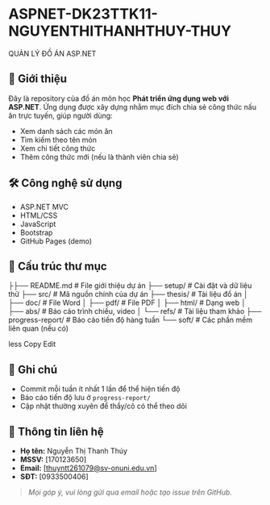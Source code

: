 # ASPNET-DK23TTK11-NGUYENTHITHANHTHUY-THUY
QUẢN LÝ ĐỒ ÁN ASP.NET
## 📝 Giới thiệu

Đây là repository của đồ án môn học **Phát triển ứng dụng web với ASP.NET**. Ứng dụng được xây dựng nhằm mục đích chia sẻ công thức nấu ăn trực tuyến, giúp người dùng:

- Xem danh sách các món ăn
- Tìm kiếm theo tên món
- Xem chi tiết công thức
- Thêm công thức mới (nếu là thành viên chia sẻ)

## 🛠️ Công nghệ sử dụng

- ASP.NET MVC
- HTML/CSS
- JavaScript
- Bootstrap
- GitHub Pages (demo)

## 📁 Cấu trúc thư mục

├├── README.md       # File giới thiệu dự án
├── setup/           # Cài đặt và dữ liệu thử
├── src/             # Mã nguồn chính của dự án
├── thesis/          # Tài liệu đồ án
│ ├── doc/           # File Word
│ ├── pdf/           # File PDF
│ ├── html/          # Dạng web
│ ├── abs/           # Báo cáo trình chiếu, video
│ └── refs/          # Tài liệu tham khảo
├── progress-report/ # Báo cáo tiến độ hàng tuần
└── soft/            # Các phần mềm liên quan (nếu có)

less
Copy
Edit

## 📌 Ghi chú

- Commit mỗi tuần ít nhất 1 lần để thể hiện tiến độ
- Báo cáo tiến độ lưu ở `progress-report/`
- Cập nhật thường xuyên để thầy/cô có thể theo dõi

## 📧 Thông tin liên hệ

- **Họ tên:** Nguyễn Thị Thanh Thúy  
- **MSSV:** [170123650]  
- **Email:** [thuyntt261079@sv-onuni.edu.vn]  
- **SĐT:** [0933500406]  

> *Mọi góp ý, vui lòng gửi qua email hoặc tạo issue trên GitHub.*
